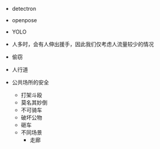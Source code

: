 

* detectron
* openpose
* YOLO

* 人多时，会有人伸出援手，因此我们仅考虑人流量较少的情况

* 偷窃
* 人行道
* 公共场所的安全
  * 打架斗殴
  * 莫名其妙倒
  * 不可骑车
  * 破坏公物
  * 砸车
  * 不同场景
    * 走廊